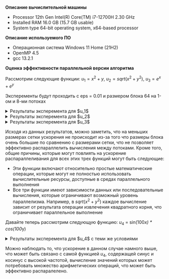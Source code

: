 **Описание вычислительной машины**

- Processor	12th Gen Intel(R) Core(TM) i7-12700H   2.30 GHz
- Installed RAM	16.0 GB (15.7 GB usable)
- System type	64-bit operating system, x64-based processor
  
**Описание используемого ПО**

- Операционная система Windows 11 Home (21H2)
- OpenMP 4.5
- gcc 13.2.1 

**Оценка эффективности параллельной версии алгоритма**

Рассмотрим следующие функции:
$u_1 = x^2 + y$, $u_2 = sqrt{(x^2+y^2)}$, $u_3 = e^x + e^y$

Эксперементы будут проходить с eps = 0.01 и размером блока 64 на 1-ом и 8-ми потоках
  
<details>
<summary>Результаты эксперемента для $u_1$  </summary>

Средние значения из 10-ти запусков
![image](https://github.com/Salvatore112/Numerical-Methods-HW/assets/113641510/05c04408-b22f-48d2-9beb-0ef329a27e0f))
Данные по всем запуском, а также информация о доверительных интервалах представлены в таблице 
[Таблица](https://github.com/Salvatore112/Numerical-Methods-HW/blob/Task1/Task1/results/u1.xlsx)

</details>

<details>
<summary>Результаты эксперемента для $u_2$ </summary>

Средние значения из 10-ти запусков
![image](https://github.com/Salvatore112/Numerical-Methods-HW/assets/113641510/37799935-f82f-4e5d-afa0-def450f86bc9)

Данные по всем запуском, а также информация о доверительных интервалах представлены в таблице 
[Таблица](https://github.com/Salvatore112/Numerical-Methods-HW/blob/Task1/Task1/results/u2.xlsx)

</details>
<details>
<summary>Результаты эксперемента для $u_3$ </summary>

Средние значения из 10-ти запусков
![image](https://github.com/Salvatore112/Numerical-Methods-HW/assets/113641510/505bbb29-5878-4e1c-a31f-5229936c8475)

Данные по всем запуском, а также информация о доверительных интервалах представлены в таблице 
[Таблица](https://github.com/Salvatore112/Numerical-Methods-HW/blob/Task1/Task1/results/u3.xlsx)

</details>

Исходя из данных результатов, можно заметить, что на меньших размерах сетки ускорения не происходит из-за того что размеры блока очень большие по сравнению с размерами сетки, что не позволяет эффективно распараллелить вычисления между потоками. Кроме того, общие причины, которые могут повлиять на ускорение распараллеливания для всех этих трех функций могут быть следующие:
- Эти функции включают относительно простые математические операции, которые могут не полностью использовать вычислительные ресурсы, доступные в средах параллельного выполнения
- Все три функции имеют зависимости данных или последовательные вычисления, которые ограничивают возможный уровень параллелизма. Например, в $sqrt(x^2+y^2)$ каждое вычисление зависит от результата операции извлечения квадратного корня, что ограничивает параллельное выполнение

Давайте теперь рассмотрим следующую функцию:
$u_4$ = sin(100*x) * cos(100*y)

<details>
<summary>Результаты эксперемента для $u_4$ с теми же условиями </summary>

Средние значения из 10-ти запусков
![image](https://github.com/Salvatore112/Numerical-Methods-HW/assets/113641510/e7e740ed-983c-4bf5-815b-ecd506033d40)


Данные по всем запуском, а также информация о доверительных интервалах представлены в таблице 
[Таблица](https://github.com/Salvatore112/Numerical-Methods-HW/blob/Task1/Task1/results/u4.xlsx)

</details>

Можно наблюдать то, что ускорение в данном случае намного выше, что может быть связано с самой функцией $u_4$, содержащей синус и косинус с высокой частотой, вычисление значений которых может потребовать множество арифметических операций, что может быть эффективно распаралелено.

